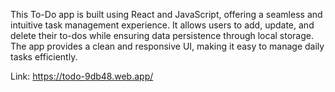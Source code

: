 This To-Do app is built using React and JavaScript, offering a seamless and intuitive task management experience. It allows users to add, update, and delete their to-dos while ensuring data persistence through local storage. The app provides a clean and responsive UI, making it easy to manage daily tasks efficiently.

Link: https://todo-9db48.web.app/
